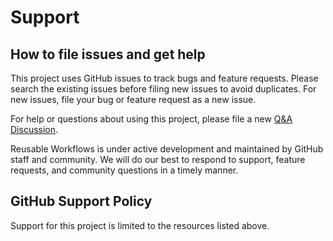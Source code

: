 # Support

## How to file issues and get help

This project uses GitHub issues to track bugs and feature requests. Please search the existing issues before filing new issues to avoid duplicates. For new issues, file your bug or feature request as a new issue.

For help or questions about using this project, please file a new [Q&A Discussion](https://github.com/jmeridth/reusable-workflows/discussions/new?category=q-a).

Reusable Workflows is under active development and maintained by GitHub staff and community. We will do our best to respond to support, feature requests, and community questions in a timely manner.

## GitHub Support Policy

Support for this project is limited to the resources listed above.
